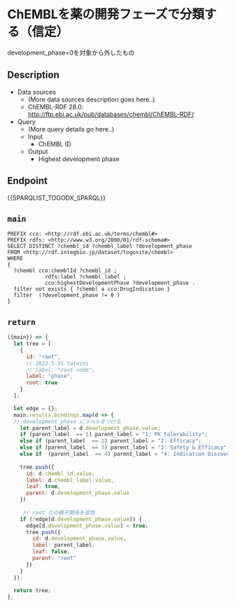 # ChEMBLを薬の開発フェーズで分類する（信定） 
development_phase=0を対象から外したもの
## Description

- Data sources
    - (More data sources description goes here..)
    - ChEMBL-RDF 28.0: http://ftp.ebi.ac.uk/pub/databases/chembl/ChEMBL-RDF/
- Query
    - (More query details go here..)
    -  Input
        - ChEMBL ID
    - Output
        - Highest development phase
        
 ## Endpoint

{{SPARQLIST_TOGODX_SPARQL}}

## `main`

```sparql
PREFIX cco: <http://rdf.ebi.ac.uk/terms/chembl#>
PREFIX rdfs: <http://www.w3.org/2000/01/rdf-schema#>
SELECT DISTINCT ?chembl_id ?chembl_label ?development_phase
FROM <http://rdf.integbio.jp/dataset/togosite/chembl>
WHERE 
{
  ?chembl cco:chemblId ?chembl_id ;
            rdfs:label ?chembl_label ;
            cco:highestDevelopmentPhase ?development_phase .
  filter not exists { ?chembl a cco:DrugIndication }
  filter  (?development_phase != 0 )
}
```

## `return`

```javascript
({main}) => {
  let tree = [
    {
      id: "root",
      // 2023-5-31 tateisi
      // label: "root node",
      label: "phase",
      root: true
    }
  ];

  let edge = {};
  main.results.bindings.map(d => {
  // development_phase にラベルをつける
    let parent_label = d.development_phase.value;
    if (parent_label  == 1) parent_label = "1: PK tolerability";
    else if (parent_label  == 2) parent_label = "2: Efficacy";
    else if (parent_label  == 3) parent_label = "3: Safety & Efficacy";
    else if  (parent_label  == 4) parent_label = "4: Indication Discovery & expansion";
  
    tree.push({
      id: d.chembl_id.value,
      label: d.chembl_label.value,
      leaf: true,
      parent: d.development_phase.value
    })
    
     // root との親子関係を追加
    if (!edge[d.development_phase.value]) {
      edge[d.development_phase.value] = true;
      tree.push({   
        id: d.development_phase.value,
        label: parent_label,
        leaf: false,
        parent: "root"
      })
    }
  });
  
  return tree;
};
    

```